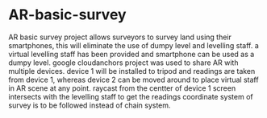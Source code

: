 # AR-basic-survey
AR basic survey project allows surveyors to survey land using their smartphones, this will eliminate the use of dumpy level and levelling staff. a virtual levelling staff has been provided and smartphone can be used as a dumpy level. 
google cloudanchors project was used to share AR with multiple devices. device 1 will be installed to tripod and readings are taken from device 1, whereas device 2 can be moved around to place virtual staff in AR scene at any point. raycast from the centter of device 1 screen intersects with the levelling staff to get the readings
coordinate system of survey is to be followed instead of chain system.
